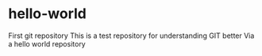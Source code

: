 # hello-world
First git repository
This is a test repository for understanding GIT better
Via a hello world repository

